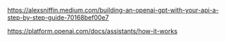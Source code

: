 https://alexsniffin.medium.com/building-an-openai-gpt-with-your-api-a-step-by-step-guide-70168bef00e7

https://platform.openai.com/docs/assistants/how-it-works
